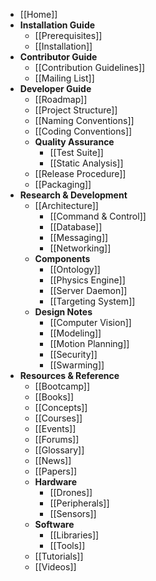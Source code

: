 * [[Home]]
* **Installation Guide**
  * [[Prerequisites]]
  * [[Installation]]
* **Contributor Guide**
  * [[Contribution Guidelines]]
  * [[Mailing List]]
* **Developer Guide**
  * [[Roadmap]]
  * [[Project Structure]]
  * [[Naming Conventions]]
  * [[Coding Conventions]]
  * **Quality Assurance**
    * [[Test Suite]]
    * [[Static Analysis]]
  * [[Release Procedure]]
  * [[Packaging]]
* **Research & Development**
  * [[Architecture]]
    * [[Command & Control]]
    * [[Database]]
    * [[Messaging]]
    * [[Networking]]
  * **Components**
    * [[Ontology]]
    * [[Physics Engine]]
    * [[Server Daemon]]
    * [[Targeting System]]
  * **Design Notes**
    * [[Computer Vision]]
    * [[Modeling]]
    * [[Motion Planning]]
    * [[Security]]
    * [[Swarming]]
* **Resources & Reference**
  * [[Bootcamp]]
  * [[Books]]
  * [[Concepts]]
  * [[Courses]]
  * [[Events]]
  * [[Forums]]
  * [[Glossary]]
  * [[News]]
  * [[Papers]]
  * **Hardware**
    * [[Drones]]
    * [[Peripherals]]
    * [[Sensors]]
  * **Software**
    * [[Libraries]]
    * [[Tools]]
  * [[Tutorials]]
  * [[Videos]]
